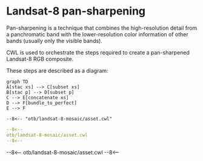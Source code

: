 # Landsat-8 pan-sharpening

Pan-sharpening is a technique that combines the high-resolution detail from a panchromatic band with the lower-resolution color information of other bands (usually only the visible bands).

CWL is used to orchestrate the steps required to create a pan-sharpened Landsat-8 RGB composite.

These steps are described as a diagram:

```mermaid
graph TD
A[stac xs] --> C[subset xs]
B[stac p] --> D[subset p]
C --> E[concatenate xs]
D --> F[bundle_to_perfect]
E --> F
```

```
--8<-- "otb/landsat-8-mosaic/asset.cwl"
```

```yaml
--8<--
otb/landsat-8-mosaic/asset.cwl
--8<--
```

--8<--
otb/landsat-8-mosaic/asset.cwl
--8<--
